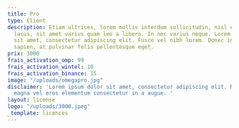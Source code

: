 ```yaml
---
title: Pro
type: Client
description: Etiam ultrices, lorem mollis interdum sollicitudin, nisl enim eleifend
  lacus, sit amet varius quam leo a libero. In nec varius neque. Lorem ipsum dolor
  sit amet, consectetur adipiscing elit. Fusce vel nibh lorem. Donec interdum aliquam
  sapien, at pulvinar felis pellentesque eget.
prix: 3000
frais_activation_omp: 99
frais_activation_wintel: 10
frais_activation_binance: 15
image: "/uploads/omegapro.jpg"
disclaimer: 'Lorem ipsum dolor sit amet, consectetur adipiscing elit. Maecenas at
  magna vel eros elementum consectetur in a augue. '
layout: license
logo: "/uploads/3000.jpeg"
_template: licences
---
```


